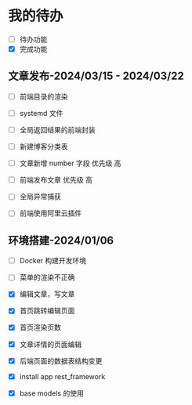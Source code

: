 
# 我的待办
+ [ ] 待办功能
+ [X] 完成功能

## 文章发布-2024/03/15 - 2024/03/22
+ [ ] 前端目录的渲染    
+ [ ] systemd 文件
+ [ ] 全局返回结果的前端封装
+ [ ] 新建博客分类表
+ [ ] 文章新增 number 字段   优先级 高
+ [ ] 前端发布文章           优先级 高
+ [ ] 全局异常捕获
+ [ ] 前端使用阿里云插件


## 环境搭建-2024/01/06
+ [ ] Docker 构建开发环境
+ [ ] 菜单的渲染不正确
+ [X] 编辑文章，写文章
+ [X] 首页跳转编辑页面
+ [X] 首页渲染页数
+ [X] 文章详情的页面编辑
+ [X] 后端页面的数据表结构变更
+ [X] install app rest_framework 
+ [X] base models 的使用
 



